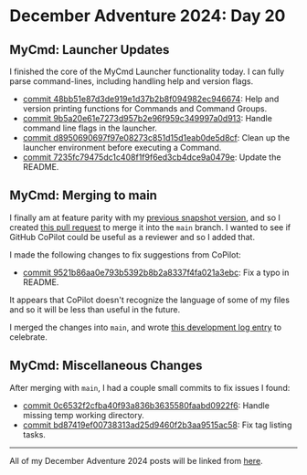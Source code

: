 # December Adventure 2024: Day 20

## MyCmd: Launcher Updates

I finished the core of the MyCmd Launcher functionality today. I can fully parse command-lines, including handling help and version flags.

* [commit 48bb51e87d3de919e1d37b2b8f094982ec946674](https://github.com/travisbhartwell/mycmd/commit/48bb51e87d3de919e1d37b2b8f094982ec946674): Help and version printing functions for Commands and Command Groups.
* [commit 9b5a20e61e7273d957b2e96f959c349997a0d913](https://github.com/travisbhartwell/mycmd/commit/9b5a20e61e7273d957b2e96f959c349997a0d913): Handle command line flags in the launcher.
* [commit d8950690697f97e08273c851d15d1eab0de5d8cf](https://github.com/travisbhartwell/mycmd/commit/d8950690697f97e08273c851d15d1eab0de5d8cf): Clean up the launcher environment before executing a Command.
* [commit 7235fc79475dc1c408f1f9f6ed3cb4dce9a0479e](https://github.com/travisbhartwell/mycmd/commit/7235fc79475dc1c408f1f9f6ed3cb4dce9a0479e): Update the README.

## MyCmd: Merging to main

I finally am at feature parity with my [previous snapshot version](https://github.com/travisbhartwell/mycmd/releases/tag/snapshot-r1-2024-01-29), and so I created [this pull request](https://github.com/travisbhartwell/mycmd/pull/3) to merge it into the `main` branch. I wanted to see if GitHub CoPilot could be useful as a reviewer and so I added that.

I made the following changes to fix suggestions from CoPilot:

* [commit 9521b86aa0e793b5392b8b2a8337f4fa021a3ebc](https://github.com/travisbhartwell/mycmd/commit/9521b86aa0e793b5392b8b2a8337f4fa021a3ebc): Fix a typo in README.

It appears that CoPilot doesn't recognize the language of some of my files and so it will be less than useful in the future.

I merged the changes into `main`, and wrote [this development log entry](../2024-12-20-mycmd-rewrite-branch-merged/) to celebrate.

## MyCmd: Miscellaneous Changes

After merging with `main`, I had a couple small commits to fix issues I found:

* [commit 0c6532f2cfba40f93a836b3635580faabd0922f6](https://github.com/travisbhartwell/mycmd/commit/0c6532f2cfba40f93a836b3635580faabd0922f6): Handle missing temp working directory.
* [commit bd87419ef00738313ad25d9460f2b3aa9515ac58](https://github.com/travisbhartwell/mycmd/commit/bd87419ef00738313ad25d9460f2b3aa9515ac58): Fix tag listing tasks.

---

All of my December Adventure 2024 posts will be linked from [here](../../december-adventure-2024).

